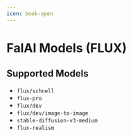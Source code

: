 ```yaml
---
icon: book-open
---
```


# FalAI Models (FLUX)

## Supported Models

* `flux/schnell`
* `flux-pro`
* `flux/dev`
* `flux/dev/image-to-image`
* `stable-diffusion-v3-medium`
* `flux-realism`


